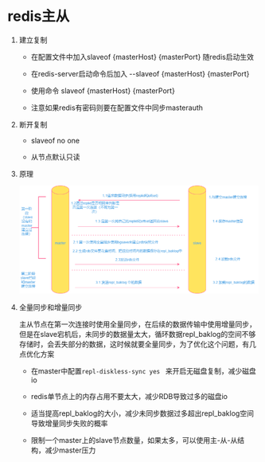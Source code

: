 # redis主从

1. 建立复制
   
   - 在配置文件中加入slaveof {masterHost} {masterPort} 随redis启动生效
   
   - 在redis-server启动命令后加入 --slaveof {masterHost} {masterPort}
   
   - 使用命令 slaveof {masterHost} {masterPort}
   
   - 注意如果redis有密码则要在配置文件中同步masterauth

2. 断开复制
   
   - slaveof no one
   
   - 从节点默认只读

3. 原理
   
   ![](./image/redis复制原理图.png)

4. 全量同步和增量同步
   
   主从节点在第一次连接时使用全量同步，在后续的数据传输中使用增量同步，但是在slave宕机后，未同步的数据量太大，循环数据repl_baklog的空间不够存储时，会丢失部分的数据，这时候就要全量同步，为了优化这个问题，有几点优化方案
   
   - 在master中配置`repl-diskless-sync yes ` 来开启无磁盘复制，减少磁盘io
   
   - redis单节点上的内存占用不要太大，减少RDB导致过多的磁盘io
   
   - 适当提高repl_baklog的大小，减少未同步数据过多超出repl_baklog空间导致增量同步失败的概率
   
   - 限制一个master上的slave节点数量，如果太多，可以使用主-从-从结构，减少master压力
